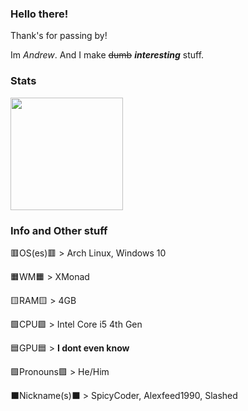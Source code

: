 ### Hello there!

Thank's for passing by!

Im *Andrew*. And I make ~~dumb~~ ***interesting*** stuff.

  
### Stats

<img height="180em" src="https://github-readme-stats.vercel.app/api?username=alexfeed1990&show_icons=true&hide_border=true&&count_private=true&include_all_commits=true" />

<!--START_SECTION:waka-->
<!--END_SECTION:waka-->

### Info and Other stuff

  🟥OS(es)🟥 >  Arch Linux, Windows 10
  
  🟧WM🟧 > XMonad
  
  🟨RAM🟨 > 4GB
  
  🟩CPU🟩 > Intel Core i5 4th Gen
  
  🟦GPU🟦 > **I dont even know**
  
  🟪Pronouns🟪 > He/Him
  
  ⬛Nickname(s)⬛ > SpicyCoder, Alexfeed1990, Slashed
